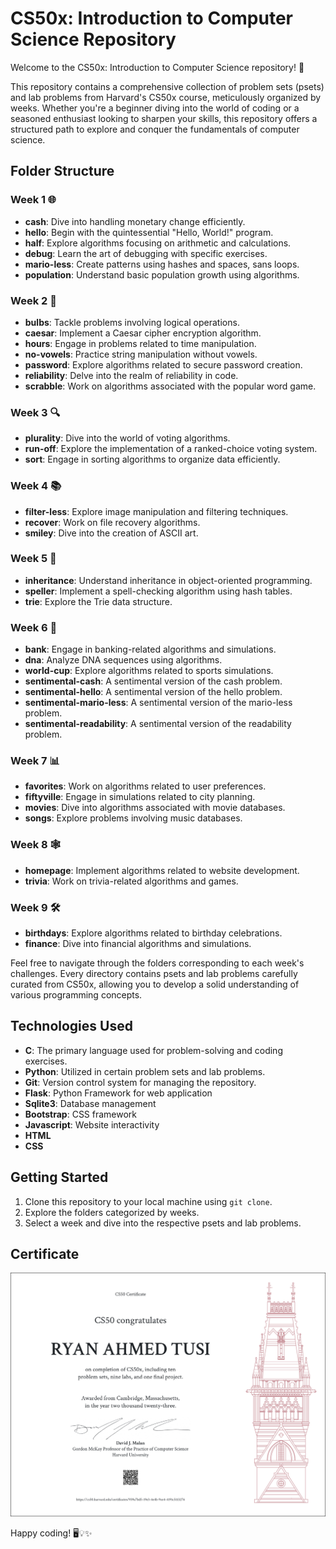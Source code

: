# CS50x: Introduction to Computer Science Repository

Welcome to the CS50x: Introduction to Computer Science repository! 🚀

This repository contains a comprehensive collection of problem sets (psets) and lab problems from Harvard's CS50x course, meticulously organized by weeks. Whether you're a beginner diving into the world of coding or a seasoned enthusiast looking to sharpen your skills, this repository offers a structured path to explore and conquer the fundamentals of computer science.

## Folder Structure

### Week 1 🌐
- **cash**: Dive into handling monetary change efficiently.
- **hello**: Begin with the quintessential "Hello, World!" program.
- **half**: Explore algorithms focusing on arithmetic and calculations.
- **debug**: Learn the art of debugging with specific exercises.
- **mario-less**: Create patterns using hashes and spaces, sans loops.
- **population**: Understand basic population growth using algorithms.

### Week 2 🧮
- **bulbs**: Tackle problems involving logical operations.
- **caesar**: Implement a Caesar cipher encryption algorithm.
- **hours**: Engage in problems related to time manipulation.
- **no-vowels**: Practice string manipulation without vowels.
- **password**: Explore algorithms related to secure password creation.
- **reliability**: Delve into the realm of reliability in code.
- **scrabble**: Work on algorithms associated with the popular word game.

### Week 3 🔍
- **plurality**: Dive into the world of voting algorithms.
- **run-off**: Explore the implementation of a ranked-choice voting system.
- **sort**: Engage in sorting algorithms to organize data efficiently.

### Week 4 📚
- **filter-less**: Explore image manipulation and filtering techniques.
- **recover**: Work on file recovery algorithms.
- **smiley**: Dive into the creation of ASCII art.

### Week 5 🔌
- **inheritance**: Understand inheritance in object-oriented programming.
- **speller**: Implement a spell-checking algorithm using hash tables.
- **trie**: Explore the Trie data structure.

### Week 6 🔨
- **bank**: Engage in banking-related algorithms and simulations.
- **dna**: Analyze DNA sequences using algorithms.
- **world-cup**: Explore algorithms related to sports simulations.
- **sentimental-cash**: A sentimental version of the cash problem.
- **sentimental-hello**: A sentimental version of the hello problem.
- **sentimental-mario-less**: A sentimental version of the mario-less problem.
- **sentimental-readability**: A sentimental version of the readability problem.

### Week 7 📊
- **favorites**: Work on algorithms related to user preferences.
- **fiftyville**: Engage in simulations related to city planning.
- **movies**: Dive into algorithms associated with movie databases.
- **songs**: Explore problems involving music databases.

### Week 8 🕸️
- **homepage**: Implement algorithms related to website development.
- **trivia**: Work on trivia-related algorithms and games.

### Week 9 🛠️
- **birthdays**: Explore algorithms related to birthday celebrations.
- **finance**: Dive into financial algorithms and simulations.

Feel free to navigate through the folders corresponding to each week's challenges. Every directory contains psets and lab problems carefully curated from CS50x, allowing you to develop a solid understanding of various programming concepts.

## Technologies Used
- **C**: The primary language used for problem-solving and coding exercises.
- **Python**: Utilized in certain problem sets and lab problems.
- **Git**: Version control system for managing the repository.
- **Flask**: Python Framework for web application
- **Sqlite3**: Database management
- **Bootstrap**: CSS framework
- **Javascript**: Website interactivity
- **HTML**
- **CSS**

## Getting Started
1. Clone this repository to your local machine using `git clone`.
2. Explore the folders categorized by weeks.
3. Select a week and dive into the respective psets and lab problems.

## Certificate
![certificate](CS50x.png)

Happy coding! 🖥️💡✨

